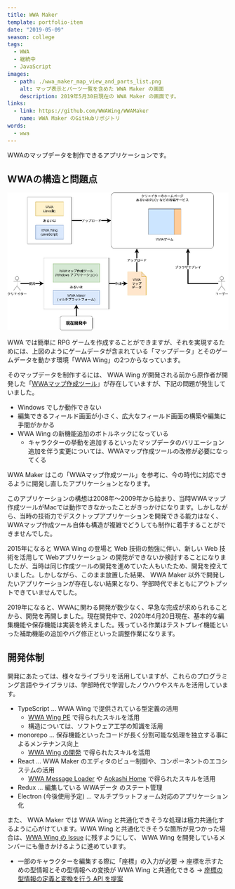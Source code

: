 ```yaml
---
title: WWA Maker
template: portfolio-item
date: "2019-05-09"
season: college
tags:
  - WWA
  - 継続中
  - JavaScript
images:
  - path: ./wwa_maker_map_view_and_parts_list.png
    alt: マップ表示とパーツ一覧を含めた WWA Maker の画面
    description: 2019年5月30日現在の WWA Maker の画面です。
links:
  - link: https://github.com/WWAWing/WWAMaker
    name: WWA Maker のGitHubリポジトリ
words:
  - wwa
---
```


WWAのマップデータを制作できるアプリケーションです。

## WWAの構造と問題点

![WWA や WWAWing を含めたシステム](./wwa_wing_system.png)

WWA では簡単に RPG ゲームを作成することができますが、それを実現するためには、上図のようにゲームデータが含まれている「マップデータ」とそのゲームデータを動かす環境「WWA Wing」の2つからなっています。

そのマップデータを制作するには、 WWA Wing が開発される前から原作者が開発した「[WWAマップ作成ツール](https://wwajp.com/making.html)」が存在していますが、下記の問題が発生していました。

- Windows でしか動作できない
- 編集できるフィールド画面が小さく、広大なフィールド画面の構築や編集に手間がかかる
- WWA Wing の新機能追加のボトルネックになっている
  - キャラクターの挙動を追加するといったマップデータのバリエーション追加を伴う変更については、WWAマップ作成ツールの改修が必要になってくる

WWA Maker はこの「WWAマップ作成ツール」を参考に、今の時代に対応できるように開発し直したアプリケーションとなります。

このアプリケーションの構想は2008年～2009年から始まり、当時WWAマップ作成ツールがMacでは動作できなかったことがきっかけになります。しかしながら、当時の技術力でデスクトップアプリケーションを開発できる能力はなく、WWAマップ作成ツール自体も構造が複雑でどうしても制作に着手することができませんでした。

2015年になると WWA Wing の登場と Web 技術の勉強に伴い、新しい Web 技術を活用して Webアプリケーション の開発ができないか検討することになりましたが、当時は同じ作成ツールの開発を進めていた人もいたため、開発を控えていました。しかしながら、このまま放置した結果、 WWA Maker 以外で開発したいアプリケーションが存在しない結果となり、学部時代でまともにアウトプットできていませんでした。

2019年になると、WWAに関わる開発が数少なく、早急な完成が求められることから、開発を再開しました。現在開発中で、2020年4月20日現在、基本的な編集機能や保存機能は実装を終えました。残っている作業はテストプレイ機能といった補助機能の追加やバグ修正といった調整作業になります。

## 開発体制

開発にあたっては、様々なライブラリを活用していますが、これらのプログラミング言語やライブラリは、学部時代で学習したノウハウやスキルを活用しています。

- TypeScript ... WWA Wing で提供されている型定義の活用
  - [WWA Wing PE](wwa_wing_pe) で得られたスキルを活用
  - 構造については、ソフトウェア工学の知識を活用
- monorepo ... 保存機能といったコードが長く分割可能な処理を独立する事によるメンテナンス向上
  - [WWA Wing の開発](wwa_wing) で得られたスキルを活用
- React ... WWA Maker のエディタのビュー制御や、コンポーネントのエコシステムの活用
  - [WWA Message Loader](wwa_collection) や [Aokashi Home](aokashi_home) で得られたスキルを活用
- Redux ... 編集している WWAデータ のステート管理
- Electron (今後使用予定) ... マルチプラットフォーム対応のアプリケーション化

また、 WWA Maker では WWA Wing と共通化できそうな処理は極力共通化するように心がけています。WWA Wing と共通化できそうな箇所が見つかった場合は、[WWA Wing の Issue](https://github.com/WWAWing/WWAWing/issues) に残すようにして、 WWA Wing を開発しているメンバーにも働きかけるように進めています。

- 一部のキャラクターを編集する際に「座標」の入力が必要 → 座標を示すための型情報とその型情報への変換が WWA Wing と共通化できる → [座標の型情報の定義と変換を行う API を提案](https://github.com/WWAWing/WWAWing/issues/220)

